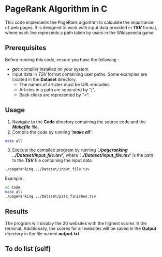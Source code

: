 # PageRank Algorithm in C #

This code implements the PageRank algorithm to calculate the importance of web pages. It is designed to work with input data provided in ***TSV*** format, where each line represents a path taken by users in the Wikispeedia game.

## Prerequisites ##

Before running this code, ensure you have the following :

- ***gcc*** compiler installed on your system.
- Input data in *TSV* format containing user paths. Some examples are located in the **Dataset** directory.
    - The names of articles must be URL-encoded.
    - Articles in a path are separated by ";".
    - Back clicks are represented by "<".

## Usage ##

1. Navigate to the **Code** directory containing the source code and the ***Makefile*** file.
2. Compile the code by running ***'make all'***.
```bash
make all
```
3. Execute the compiled program by running ***'./pageranking ../Dataset/input_file.tsv'***, where ***'../Dataset/input_file.tsv'*** is the path to the ***TSV*** file containing the input data.
```bash
./pageranking ../Dataset/input_file.tsv
```

Example :

```bash
cd Code
make all
./pageranking ../Dataset/pats_finished.tsv
```

## Results ##

The program will display the 20 websites with the highest scores in the terminal. Additionally, the scores for all websites will be saved in the **Output** directory in the file named ***output.txt***.

## To do list (self) ##

